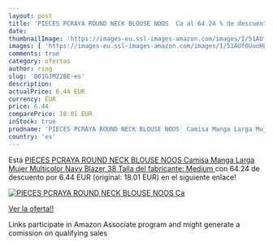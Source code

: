 ```yaml
---
layout: post
title: 'PIECES PCRAYA ROUND NECK BLOUSE NOOS  Ca al 64.24 % de descuento'
date: 
thumbnailImage: 'https://images-eu.ssl-images-amazon.com/images/I/51AUfOUuoHL._SL200_.jpg'
images: [ 'https://images-eu.ssl-images-amazon.com/images/I/51AUfOUuoHL._SL200_.jpg' ]
comments: true
category: ofertas
author: ring
slug: 'B01GJMZ2BE-es'
description:
actualPrice: 6.44 EUR
currency: EUR
price: 6.44
comparePrice: 18.01 EUR
inStock: true
prodname: 'PIECES PCRAYA ROUND NECK BLOUSE NOOS  Camisa Manga Larga Mujer  Multicolor  Navy Blazer   38  Talla del fabricante: Medium '
country: 'es'
---
```


Está [PIECES PCRAYA ROUND NECK BLOUSE NOOS  Camisa Manga Larga Mujer  Multicolor  Navy Blazer   38  Talla del fabricante: Medium ](https://www.amazon.es/dp/B01GJMZ2BE/?tag=tolees-21) con 64.24 de descuento por 6.44 EUR (original: 18.01 EUR) en el siguiente enlace!

[![PIECES PCRAYA ROUND NECK BLOUSE NOOS  Ca](https://images-eu.ssl-images-amazon.com/images/I/51AUfOUuoHL._SL200_.jpg)](https://www.amazon.es/dp/B01GJMZ2BE/?tag=tolees-21)

[Ver la oferta!!](https://www.amazon.es/dp/B01GJMZ2BE/?tag=tolees-21)

Links participate in Amazon Associate program and might generate a comission on qualifying sales


